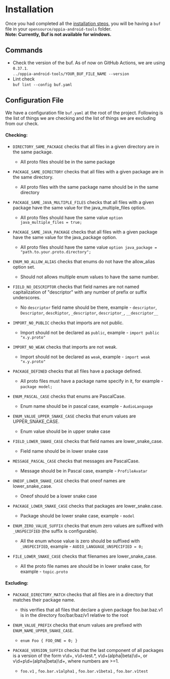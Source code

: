 # Installation
Once you had completed all the [installation steps](https://github.com/oppia/oppia-android/wiki#prerequisites), you will be having a `buf` file in your `opensource/oppia-android-tools` folder.<br>
**Note: Currently, Buf is not available for windows.**

## Commands

* Check the version of the buf. As of now on GitHub Actions, we are using `0.37.1`.<br>
`../oppia-android-tools/YOUR_BUF_FILE_NAME --version`
* Lint check<br>
`buf lint --config buf.yaml`

## Configuration File 

We have a configuration file `buf.yaml` at the root of the project. Following is the list of things we are checking and the list of things we are excluding from our check.

#### Checking:
* `DIRECTORY_SAME_PACKAGE` checks that all files in a given directory are in the same package.
   * All proto files should be in the same package

* `PACKAGE_SAME_DIRECTORY` checks that all files with a given package are in the same directory.
   * All proto files with the same package name should be in the same directory

* `PACKAGE_SAME_JAVA_MULTIPLE_FILES` checks that all files with a given package have the same value for the java_multiple_files option.
   * All proto files should have the same value `option java_multiple_files = true;`

* `PACKAGE_SAME_JAVA_PACKAGE` checks that all files with a given package have the same value for the java_package option.
   * All proto files should have the same value `option java_package = "path.to.your.proto.directory";`

* `ENUM_NO_ALLOW_ALIAS` checks that enums do not have the allow_alias option set.
   * Should not allows multiple enum values to have the same number.

* `FIELD_NO_DESCRIPTOR` checks that field names are not named capitalization of "descriptor" with any number of prefix or suffix underscores.
   * No `descriptor` field name should be there, example - `descriptor`, `Descriptor`, `descRiptor`, `_descriptor`, `descriptor_`, `__descriptor__`

* `IMPORT_NO_PUBLIC` checks that imports are not public.
   * Import should not be declared as `public`, example - `import public "x.y.proto"`

* `IMPORT_NO_WEAK` checks that imports are not weak.
   * Import should not be declared as `weak`, example - `import weak "x.y.proto"`

* `PACKAGE_DEFINED` checks that all files have a package defined.
   * All proto files must have a package name specify in it, for example - `package model;`

* `ENUM_PASCAL_CASE` checks that enums are PascalCase.
   * Enum name should be in pascal case, example - `AudioLanguage`

* `ENUM_VALUE_UPPER_SNAKE_CASE` checks that enum values are UPPER_SNAKE_CASE.
   * Enum value should be in upper snake case

* `FIELD_LOWER_SNAKE_CASE` checks that field names are lower_snake_case.
   * Field name should be in lower snake case

* `MESSAGE_PASCAL_CASE` checks that messages are PascalCase.
   * Message should be in Pascal case, example - `ProfileAvatar`

* `ONEOF_LOWER_SNAKE_CASE` checks that oneof names are lower_snake_case.
   * Oneof should be a lower snake case

* `PACKAGE_LOWER_SNAKE_CASE` checks that packages are lower_snake.case.
   * Package should be lower snake case, example - `model`

* `ENUM_ZERO_VALUE_SUFFIX` checks that enum zero values are suffixed with `_UNSPECIFIED` (the suffix is configurable).
   * All the enum whose value is zero should be suffixed with `_UNSPECIFIED`, example - `AUDIO_LANGUAGE_UNSPECIFIED = 0;`

* `FILE_LOWER_SNAKE_CASE` checks that filenames are lower_snake_case.
   * All the proto file names are should be in lower snake case, for example - `topic.proto`

#### Excluding:
* `PACKAGE_DIRECTORY_MATCH` checks that all files are in a directory that matches their package name.
   *  this verifies that all files that declare a given package foo.bar.baz.v1 is in the directory foo/bar/baz/v1 relative to the root

* `ENUM_VALUE_PREFIX` checks that enum values are prefixed with `ENUM_NAME_UPPER_SNAKE_CASE`.
   * `enum Foo { FOO_ONE = 0; }`

* `PACKAGE_VERSION_SUFFIX` checks that the last component of all packages is a version of the form v\d+, v\d+test.*, v\d+(alpha|beta)\d+, or v\d+p\d+(alpha|beta)\d+, where numbers are >=1.
   * `foo.v1` , `foo.bar.v1alpha1` , `foo.bar.v1beta1` , `foo.bar.v1test`
